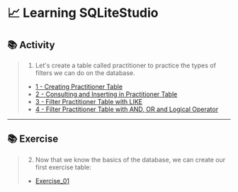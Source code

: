 # 📈 Learning SQLiteStudio

## 📚 Activity

> 1) Let's create a table called practitioner to practice the types of filters we can do on the database.
>
> - [1 - Creating Practitioner Table](https://github.com/ArthurEstevan/Entra21_Class_Relational_Bank/tree/main/Class_02/01-DDL-Criando-Tabela-Praticante)
> - [2 - Consulting and Inserting in Practitioner Table](https://github.com/ArthurEstevan/Entra21_Class_Relational_Bank/tree/main/Class_02/02-DML-Consultar-Praticante-E-Inserir-Praticante)
> - [3 - Filter Practitioner Table with LIKE](https://github.com/ArthurEstevan/Entra21_Class_Relational_Bank/tree/main/Class_02/03-DML-Filtrar-Praticante-Com-Like)
> - [4 - Filter Practitioner Table with AND, OR and Logical Operator](https://github.com/ArthurEstevan/Entra21_Class_Relational_Bank/tree/main/Class_02/04-DML-Filtrar-Praticante-Com-And-Or-Operadores_L%C3%B3gicos)
---

## 📚 Exercise

> 2) Now that we know the basics of the database, we can create our first exercise table:
>
> - [Exercise_01](https://github.com/ArthurEstevan/Entra21_Class_Relational_Bank/tree/main/Class_02/Exercise_01)
